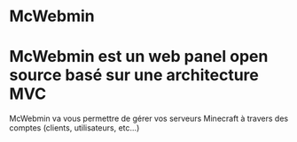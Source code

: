 McWebmin
===

McWebmin est un web panel open source basé sur une architecture MVC
===

McWebmin va vous permettre de gérer vos serveurs Minecraft à travers des comptes (clients, utilisateurs, etc...)